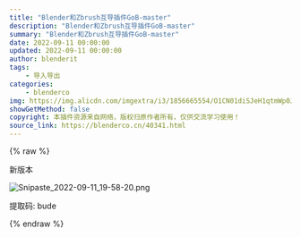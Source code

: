 ```yaml
---
title: "Blender和Zbrush互导插件GoB-master"
description: "Blender和Zbrush互导插件GoB-master"
summary: "Blender和Zbrush互导插件GoB-master"
date: 2022-09-11 00:00:00
updated: 2022-09-11 00:00:00
author: blenderit
tags: 
    - 导入导出
categories:
    - blenderco
img: https://img.alicdn.com/imgextra/i3/1856665554/O1CN01diSJeH1qtmWp0JZ7x_!!1856665554.png
showGetMethod: false
copyright: 本插件资源来自网络，版权归原作者所有，仅供交流学习使用！
source_link: https://blenderco.cn/40341.html
---
```


{% raw %}
<p>新版本</p><p><img src="https://img.alicdn.com/imgextra/i3/1856665554/O1CN01diSJeH1qtmWp0JZ7x_!!1856665554.png" alt="Snipaste_2022-09-11_19-58-20.png"></p><p>提取码: bude</p>
<div style="display: none">blenderco</div>
{% endraw %}